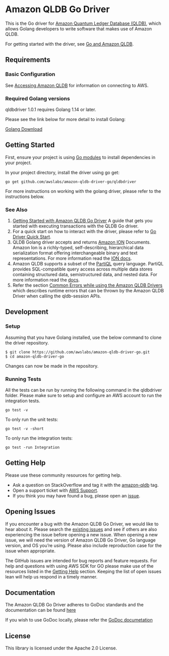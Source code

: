 # Amazon QLDB Go Driver

This is the Go driver for [Amazon Quantum Ledger Database (QLDB)](https://aws.amazon.com/qldb/), which allows Golang developers 
to write software that makes use of Amazon QLDB.

For getting started with the driver, see [Go and Amazon QLDB](https://docs.aws.amazon.com/qldb/latest/developerguide/getting-started.go.html).

## Requirements

### Basic Configuration

See [Accessing Amazon QLDB](https://docs.aws.amazon.com/qldb/latest/developerguide/accessing.html) for information on connecting to AWS.

### Required Golang versions

qldbdriver 1.0.1 requires Golang 1.14 or later.

Please see the link below for more detail to install Golang:

[Golang Download](https://golang.org/dl/)

## Getting Started

First, ensure your project is using [Go modules](https://blog.golang.org/using-go-modules) to install dependencies in your project.

In your project directory, install the driver using go get:

```go get github.com/awslabs/amazon-qldb-driver-go/qldbdriver```

For more instructions on working with the golang driver, please refer to the instructions below.

### See Also

1. [Getting Started with Amazon QLDB Go Driver](https://docs.aws.amazon.com/qldb/latest/developerguide/getting-started.golang.html) A guide that gets you started with executing transactions with the QLDB Go driver.
2. For a quick start on how to interact with the driver, please refer to [Go Driver Quick Start](https://docs.aws.amazon.com/qldb/latest/developerguide/driver-quickstart-golang.html).
3. QLDB Golang driver accepts and returns [Amazon ION](http://amzn.github.io/ion-docs/) Documents. Amazon Ion is a richly-typed, self-describing, hierarchical data serialization format offering interchangeable binary and text representations. For more information read the [ION docs](https://readthedocs.org/projects/ion-python/).
4. Amazon QLDB supports a subset of the [PartiQL](https://partiql.org/) query language. PartiQL provides SQL-compatible query access across multiple data stores containing structured data, semistructured data, and nested data. For more information read the [docs](https://docs.aws.amazon.com/qldb/latest/developerguide/ql-reference.html).
5. Refer the section [Common Errors while using the Amazon QLDB Drivers](https://docs.aws.amazon.com/qldb/latest/developerguide/driver-errors.html) which describes runtime errors that can be thrown by the Amazon QLDB Driver when calling the qldb-session APIs.

## Development

### Setup
Assuming that you have Golang installed, use the below command to clone the driver repository.

```
$ git clone https://github.com/awslabs/amazon-qldb-driver-go.git
$ cd amazon-qldb-driver-go
```
Changes can now be made in the repository.
### Running Tests

All the tests can be run by running the following command in the qldbdriver folder. Please make sure to setup and configure an AWS account to run the integration tests.
```
go test -v
```

To only run the unit tests:

```
go test -v -short
```

To only run the integration tests:

```
go test -run Integration
```

## Getting Help

Please use these community resources for getting help.
* Ask a question on StackOverflow and tag it with the [amazon-qldb](https://stackoverflow.com/questions/tagged/amazon-qldb) tag.
* Open a support ticket with [AWS Support](http://docs.aws.amazon.com/awssupport/latest/user/getting-started.html).
* If you think you may have found a bug, please open an [issue](https://github.com/awslabs/amazon-qldb-driver-go/issues/new).

## Opening Issues

If you encounter a bug with the Amazon QLDB Go Driver, we would like to hear about it. Please search the [existing issues](https://github.com/awslabs/amazon-qldb-driver-go/issues) and see if others are also experiencing the issue before opening a new issue. When opening a new issue, we will need the version of Amazon QLDB Go Driver, Go language version, and OS you’re using. Please also include reproduction case for the issue when appropriate.

The GitHub issues are intended for bug reports and feature requests. For help and questions with using AWS SDK for GO please make use of the resources listed in the [Getting Help](https://github.com/awslabs/amazon-qldb-driver-go#getting-help) section. Keeping the list of open issues lean will help us respond in a timely manner.

## Documentation 

The Amazon QLDB Go Driver adheres to GoDoc standards and the documentation can be found [here](https://pkg.go.dev/github.com/awslabs/amazon-qldb-driver-go/qldbdriver?tab=doc)

If you wish to use GoDoc locally, please refer the [GoDoc documetation](https://godoc.org/golang.org/x/tools/cmd/godoc)
## License

This library is licensed under the Apache 2.0 License.
